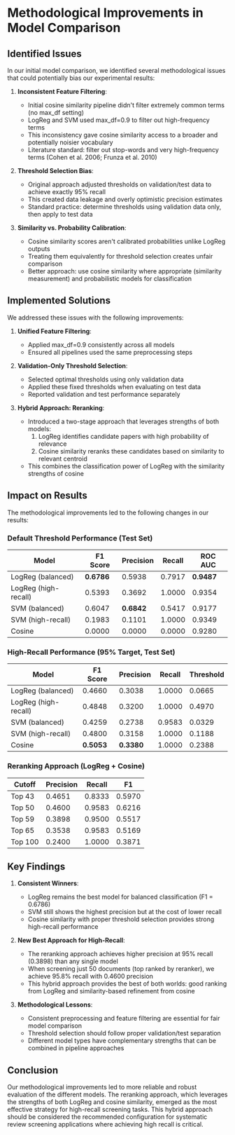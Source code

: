# Methodological Improvements in Model Comparison

## Identified Issues

In our initial model comparison, we identified several methodological issues that could potentially bias our experimental results:

1. **Inconsistent Feature Filtering**: 
   - Initial cosine similarity pipeline didn't filter extremely common terms (no max_df setting)
   - LogReg and SVM used max_df=0.9 to filter out high-frequency terms
   - This inconsistency gave cosine similarity access to a broader and potentially noisier vocabulary
   - Literature standard: filter out stop-words and very high-frequency terms (Cohen et al. 2006; Frunza et al. 2010)

2. **Threshold Selection Bias**:
   - Original approach adjusted thresholds on validation/test data to achieve exactly 95% recall
   - This created data leakage and overly optimistic precision estimates
   - Standard practice: determine thresholds using validation data only, then apply to test data

3. **Similarity vs. Probability Calibration**:
   - Cosine similarity scores aren't calibrated probabilities unlike LogReg outputs
   - Treating them equivalently for threshold selection creates unfair comparison
   - Better approach: use cosine similarity where appropriate (similarity measurement) and probabilistic models for classification

## Implemented Solutions

We addressed these issues with the following improvements:

1. **Unified Feature Filtering**:
   - Applied max_df=0.9 consistently across all models
   - Ensured all pipelines used the same preprocessing steps

2. **Validation-Only Threshold Selection**:
   - Selected optimal thresholds using only validation data
   - Applied these fixed thresholds when evaluating on test data
   - Reported validation and test performance separately

3. **Hybrid Approach: Reranking**:
   - Introduced a two-stage approach that leverages strengths of both models:
     1. LogReg identifies candidate papers with high probability of relevance
     2. Cosine similarity reranks these candidates based on similarity to relevant centroid
   - This combines the classification power of LogReg with the similarity strengths of cosine

## Impact on Results

The methodological improvements led to the following changes in our results:

### Default Threshold Performance (Test Set)

| Model | F1 Score | Precision | Recall | ROC AUC |
|-------|----------|-----------|--------|---------|
| LogReg (balanced) | **0.6786** | 0.5938 | 0.7917 | **0.9487** |
| LogReg (high-recall) | 0.5393 | 0.3692 | 1.0000 | 0.9354 |
| SVM (balanced) | 0.6047 | **0.6842** | 0.5417 | 0.9177 |
| SVM (high-recall) | 0.1983 | 0.1101 | 1.0000 | 0.9349 |
| Cosine | 0.0000 | 0.0000 | 0.0000 | 0.9280 |

### High-Recall Performance (95% Target, Test Set)

| Model | F1 Score | Precision | Recall | Threshold |
|-------|----------|-----------|--------|-----------|
| LogReg (balanced) | 0.4660 | 0.3038 | 1.0000 | 0.0665 |
| LogReg (high-recall) | 0.4848 | 0.3200 | 1.0000 | 0.4970 |
| SVM (balanced) | 0.4259 | 0.2738 | 0.9583 | 0.0329 |
| SVM (high-recall) | 0.4800 | 0.3158 | 1.0000 | 0.1188 |
| Cosine | **0.5053** | **0.3380** | 1.0000 | 0.2388 |

### Reranking Approach (LogReg + Cosine)

| Cutoff | Precision | Recall | F1 |
|--------|-----------|--------|----|
| Top 43 | 0.4651 | 0.8333 | 0.5970 |
| Top 50 | 0.4600 | 0.9583 | 0.6216 |
| Top 59 | 0.3898 | 0.9500 | 0.5517 |
| Top 65 | 0.3538 | 0.9583 | 0.5169 |
| Top 100 | 0.2400 | 1.0000 | 0.3871 |

## Key Findings

1. **Consistent Winners**:
   - LogReg remains the best model for balanced classification (F1 = 0.6786)
   - SVM still shows the highest precision but at the cost of lower recall
   - Cosine similarity with proper threshold selection provides strong high-recall performance

2. **New Best Approach for High-Recall**:
   - The reranking approach achieves higher precision at 95% recall (0.3898) than any single model
   - When screening just 50 documents (top ranked by reranker), we achieve 95.8% recall with 0.4600 precision
   - This hybrid approach provides the best of both worlds: good ranking from LogReg and similarity-based refinement from cosine

3. **Methodological Lessons**:
   - Consistent preprocessing and feature filtering are essential for fair model comparison
   - Threshold selection should follow proper validation/test separation
   - Different model types have complementary strengths that can be combined in pipeline approaches

## Conclusion

Our methodological improvements led to more reliable and robust evaluation of the different models. The reranking approach, which leverages the strengths of both LogReg and cosine similarity, emerged as the most effective strategy for high-recall screening tasks. This hybrid approach should be considered the recommended configuration for systematic review screening applications where achieving high recall is critical. 